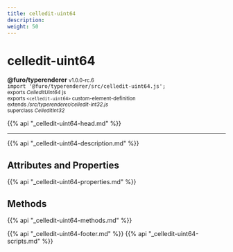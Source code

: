 ```yaml
---
title: celledit-uint64
description: 
weight: 50
---
```


# celledit-uint64
**@furo/typerenderer** <small>v1.0.0-rc.6</small>
<br>`import '@furo/typerenderer/src/celledit-uint64.js';`<small>
<br>exports *CelleditUint64* js
<br>exports `<celledit-uint64>` custom-element-definition
<br>extends */src/typerenderer/celledit-int32.js*
<br>superclass *CelleditInt32*</small>

{{% api "_celledit-uint64-head.md" %}}

****



{{% api "_celledit-uint64-description.md" %}}


## Attributes and Properties
{{% api "_celledit-uint64-properties.md" %}}



## Methods
{{% api "_celledit-uint64-methods.md" %}}





{{% api "_celledit-uint64-footer.md" %}}
{{% api "_celledit-uint64-scripts.md" %}}
